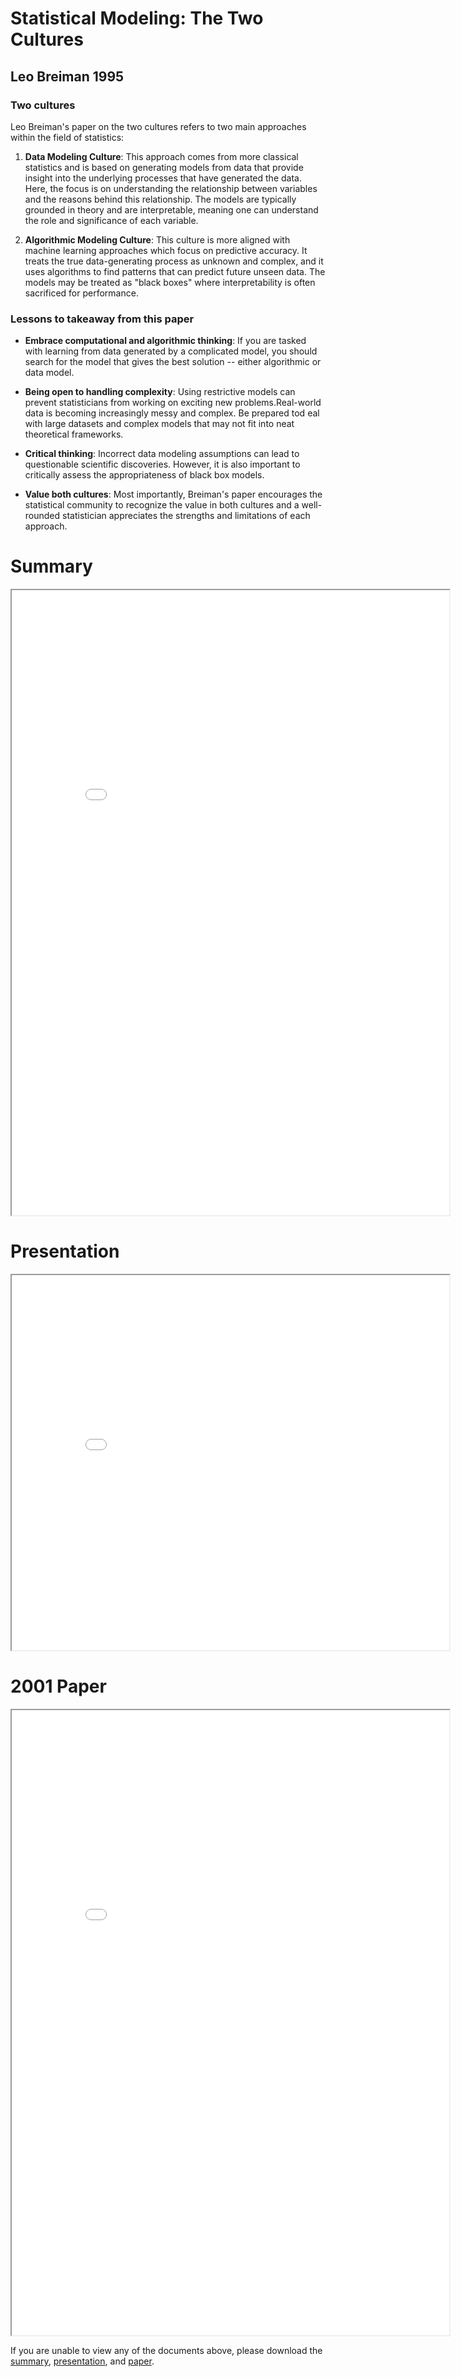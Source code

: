 #  Statistical Modeling: The Two Cultures

## Leo Breiman 1995

### Two cultures

Leo Breiman's paper on the two cultures refers to two main approaches within the field of statistics:

1. __Data Modeling Culture__: This approach comes from more classical statistics and is based on generating models from data that provide insight into the underlying processes that have generated the data. Here, the focus is on understanding the relationship between variables and the reasons behind this relationship. The models are typically grounded in theory and are interpretable, meaning one can understand the role and significance of each variable.

2. __Algorithmic Modeling Culture__: This culture is more aligned with machine learning approaches which focus on predictive accuracy. It treats the true data-generating process as unknown and complex, and it uses algorithms to find patterns that can predict future unseen data. The models may be treated as "black boxes" where interpretability is often sacrificed for performance. 

### Lessons to takeaway from this paper

* __Embrace computational and algorithmic thinking__: If you are tasked with learning from data generated by a complicated model, you should search for the model that gives the best solution -- either algorithmic or data model.

* __Being open to handling complexity__: Using restrictive models can prevent statisticians from working on exciting new problems.Real-world data is becoming increasingly messy and complex. Be prepared tod eal with large datasets and complex models that may not fit into neat theoretical frameworks.

* __Critical thinking__: Incorrect data modeling assumptions can lead to questionable scientific discoveries. However, it is also important to critically assess the appropriateness of black box models.

* __Value both cultures__: Most importantly, Breiman's paper encourages the statistical community to recognize the value in both cultures and a well-rounded statistician appreciates the strengths and limitations of each approach.

# Summary

<iframe src="../_static/breiman2001/Summary.pdf" width="700" height="1000" allow="fullscreen"></iframe>

# Presentation

<iframe src="../_static/breiman2001/Presentation.pdf" width="700" height="600" allow="fullscreen"></iframe>

# 2001 Paper

<iframe src="../_static/breiman2001/breiman2001.pdf" width="700" height="1000" allow="fullscreen"></iframe>


If you are unable to view any of the documents above, please download the [summary](../_static/breiman2001/Summary.pdf), [presentation](../_static/breiman2001/Presentation.pdf), and [paper](../_static/breiman2001/breiman2001.pdf).